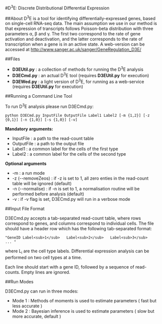 #D<sup>3</sup>E: Discrete Distributional Differential Expression

##About
D<sup>3</sup>E is a tool for identifying differentially-expressed genes, based on single-cell RNA-seq data. The main assumption we use in our method is that expression of transcripts follows Poisson-beta distribution with three parameters &alpha;, &beta; and &gamma;. The first two correspond to the rate of gene activation and deactivation, and the latter corresponds to the rate of transcription when a gene is in an active state. A web-version can be accessed at http://www.sanger.ac.uk/sanger/GeneRegulation_D3E/

##Files
- **D3EUtil.py** : a collection of methods for running the D<sup>3</sup>E analysis
- **D3ECmd.py** : an actual D<sup>3</sup>E tool (requires **D3EUtil.py** for execution)
- **D3EWed.py** : a light version of D<sup>3</sup>E, for running as a web-service (requires **D3EUtil.py** for execution)

##Running a Command Line Tool

To run D<sup>3</sup>E analysis please run D3ECmd.py:

```
python D3ECmd.py InputFile OutputFile Label1 Label2 [-m {1,2}] [-z {0,1}] [-n {1,0}] [-s {1,0}] [-v]
```

**Mandatory arguments:**

- InputFile : a path to the read-count table
- OutputFile : a path to the output file
- Label1 : a common label for the cells of the first type
- Label2 : a common label for the cells of the second type

**Optional arguments**

- -m : a run mode
- -z (--removeZeos) : if -z is set to 1, all zero enties in the read-count table will be ignored (default)
- -n (--normalise) : if -n is set to 1, a normalisation routine will be performed before analysis (default)
- -v : if -v flag is set, D3ECmd.py will run in a verbose mode

##Input File Format

D3ECmd.py accepts a tab-separated read-count table, where rows correspond to genes, and columns correspond to individual cells. The file should have a header row which has the following tab-separated format:

```
"GeneID	Label<sub>1</sub>	Label<sub>2</sub>	Label<sub>3</sub>	... "
```

where L<sub>i</sub> are the cell type labels. Differential expression analysis can be performed on two cell types at a time. 

Each line should start with a gene ID, followed by a sequence of read-counts. Empty lines are ignored.

##Run Modes

D3ECmd.py can run in three modes:

- Mode 1 : Methods of moments is used to estimate parameters ( fast but less accurate )
- Mode 2 : Bayesian inference is used to estimate parameters ( slow but more accurate, default )